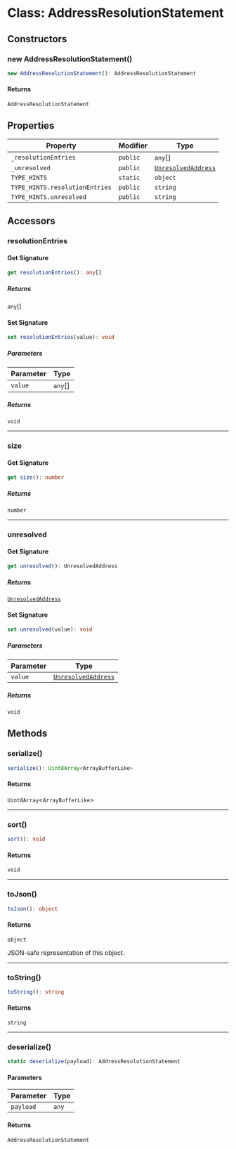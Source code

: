 # Class: AddressResolutionStatement

## Constructors

### new AddressResolutionStatement()

```ts
new AddressResolutionStatement(): AddressResolutionStatement
```

#### Returns

`AddressResolutionStatement`

## Properties

| Property | Modifier | Type |
| ------ | ------ | ------ |
| <a id="_resolutionentries"></a> `_resolutionEntries` | `public` | `any`[] |
| <a id="_unresolved"></a> `_unresolved` | `public` | [`UnresolvedAddress`](UnresolvedAddress.md) |
| <a id="type_hints"></a> `TYPE_HINTS` | `static` | `object` |
| `TYPE_HINTS.resolutionEntries` | `public` | `string` |
| `TYPE_HINTS.unresolved` | `public` | `string` |

## Accessors

### resolutionEntries

#### Get Signature

```ts
get resolutionEntries(): any[]
```

##### Returns

`any`[]

#### Set Signature

```ts
set resolutionEntries(value): void
```

##### Parameters

| Parameter | Type |
| ------ | ------ |
| `value` | `any`[] |

##### Returns

`void`

***

### size

#### Get Signature

```ts
get size(): number
```

##### Returns

`number`

***

### unresolved

#### Get Signature

```ts
get unresolved(): UnresolvedAddress
```

##### Returns

[`UnresolvedAddress`](UnresolvedAddress.md)

#### Set Signature

```ts
set unresolved(value): void
```

##### Parameters

| Parameter | Type |
| ------ | ------ |
| `value` | [`UnresolvedAddress`](UnresolvedAddress.md) |

##### Returns

`void`

## Methods

### serialize()

```ts
serialize(): Uint8Array<ArrayBufferLike>
```

#### Returns

`Uint8Array`&lt;`ArrayBufferLike`&gt;

***

### sort()

```ts
sort(): void
```

#### Returns

`void`

***

### toJson()

```ts
toJson(): object
```

#### Returns

`object`

JSON-safe representation of this object.

***

### toString()

```ts
toString(): string
```

#### Returns

`string`

***

### deserialize()

```ts
static deserialize(payload): AddressResolutionStatement
```

#### Parameters

| Parameter | Type |
| ------ | ------ |
| `payload` | `any` |

#### Returns

`AddressResolutionStatement`
